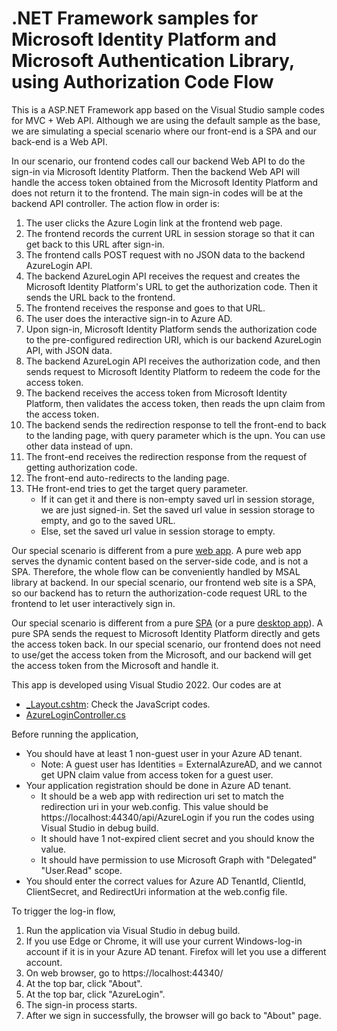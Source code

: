 # .NET Framework samples for Microsoft Identity Platform and Microsoft Authentication Library, using Authorization Code Flow

This is a ASP.NET Framework app based on the Visual Studio sample codes for MVC + Web API. Although we are using the default sample as the base, we are simulating a special scenario where our front-end is a SPA and our back-end is a Web API.

In our scenario, our frontend codes call our backend Web API to do the sign-in via Microsoft Identity Platform. Then the backend Web API will handle the access token obtained from the Microsoft Identity Platform and does not return it to the frontend. The main sign-in codes will be at the backend API controller. The action flow in order is:

1. The user clicks the Azure Login link at the frontend web page.
1. The frontend records the current URL in session storage so that it can get back to this URL after sign-in.
1. The frontend calls POST request with no JSON data to the backend AzureLogin API.
1. The backend AzureLogin API receives the request and creates the Microsoft Identity Platform's URL to get the authorization code. Then it sends the URL back to the frontend.
1. The frontend receives the response and goes to that URL.
1. The user does the interactive sign-in to Azure AD.
1. Upon sign-in, Microsoft Identity Platform sends the authorization code to the pre-configured redirection URI, which is our backend AzureLogin API, with JSON data.
1. The backend AzureLogin API receives the authorization code, and then sends request to Microsoft Identity Platform to redeem the code for the access token.
1. The backend receives the access token from Microsoft Identity Platform, then validates the access token, then reads the upn claim from the access token.
1. The backend sends the redirection response to tell the front-end to back to the landing page, with query parameter which is the upn. You can use other data instead of upn.
1. The front-end receives the redirection response from the request of getting authorization code.
1. The front-end auto-redirects to the landing page.
1. THe front-end tries to get the target query parameter.
   - If it can get it and there is non-empty saved url in session storage, we are just signed-in. Set the saved url value in session storage to empty, and go to the saved URL.
   - Else, set the saved url value in session storage to empty.

Our special scenario is different from a pure [web app](https://docs.microsoft.com/en-us/azure/active-directory/develop/index-web-app). A pure web app serves the dynamic content based on the server-side code, and is not a SPA. Therefore, the whole flow can be conveniently handled by MSAL library at backend. In our special scenario, our frontend web site is a SPA, so our backend has to return the authorization-code request URL to the frontend to let user interactively sign in.

Our special scenario is different from a pure [SPA](https://docs.microsoft.com/en-us/azure/active-directory/develop/index-spa) (or a pure [desktop app](https://docs.microsoft.com/en-us/azure/active-directory/develop/tutorial-v2-windows-desktop)). A pure SPA sends the request to Microsoft Identity Platform directly and gets the access token back. In our special scenario, our frontend does not need to use/get the access token from the Microsoft, and our backend will get the access token from the Microsoft and handle it.

This app is developed using Visual Studio 2022. Our codes are at

- [_Layout.cshtm](./WebApplication/WebApplication/Views/Shared/_Layout.cshtml): Check the JavaScript codes.
- [AzureLoginController.cs](./WebApplication/WebApplication/Controllers/AzureLoginController.cs)

Before running the application,

- You should have at least 1 non-guest user in your Azure AD tenant.
  - Note: A guest user has Identities = ExternalAzureAD, and we cannot get UPN claim value from access token for a guest user.
- Your application registration should be done in Azure AD tenant.
  - It should be a web app with redirection uri set to match the redirection uri in your web.config. This value should be https://localhost:44340/api/AzureLogin if you run the codes using Visual Studio in debug build.
  - It should have 1 not-expired client secret and you should know the value.
  - It should have permission to use Microsoft Graph with "Delegated" "User.Read" scope.
- You should enter the correct values for Azure AD TenantId, ClientId, ClientSecret, and RedirectUri information at the web.config file.

To trigger the log-in flow,

1. Run the application via Visual Studio in debug build.
1. If you use Edge or Chrome, it will use your current Windows-log-in account if it is in your Azure AD tenant. Firefox will let you use a different account.
1. On web browser, go to https://localhost:44340/
1. At the top bar, click "About".
1. At the top bar, click "AzureLogin".
1. The sign-in process starts.
1. After we sign in successfully, the browser will go back to "About" page.
